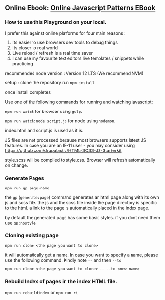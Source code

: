 ## Online Ebook: [Online Javascript Patterns EBook](https://vivmagarwal.github.io/js-design-patterns/)
### How to use this Playground on your local.

I prefer this against online platforms for four main reasons :
1. Its easier to use browsers dev tools to debug things
2. Its closer to real world
3. Live reload / refresh is a real time saver
4. I can use my favourite text editors live templates / snippets while practicing

recommended node version : Version 12 LTS (We recommend NVM)

setup :
clone the repository
run `npm install`

once install completes

Use one of the following commands for running and watching javascript:

`npm run watch`  for browser using `gulp`.

`npm run watch:node script.js` for node using `nodemon`.

index.html and script.js is used as it is. 

JS files are not processed because most browsers supports latest JS features. In case you are an IE-11 user - you may consider using https://github.com/drupalastic/HTML-SCSS-JS-Starterkit 

style.scss will be compiled to style.css. Browser will refresh automatically on change. 

### Generate Pages 
```
npm run gp page-name
```
the `gp` (`generate:page`) command generates an html page along with its own js and scss file. the js and the scss file inside the page directory is specific to the html. a link to the page is automatically placed in the index page.

by default the generated page has some basic styles. if you dont need them use `gp:nostyle`

### Cloning existing page
`npm run clone <the page you want to clone>`

it will automatically get a name. In case you want to specify a name, please use the following command. Kindly note `--` and then `--to`

`npm run clone <the page you want to clone> -- --to <new name>`

### Rebuild Index of pages in the index HTML file.
`npm run rebuildindex` or `npm run ri`